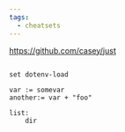 ```yaml
---
tags:
  - cheatsets
---
```

https://github.com/casey/just

```

set dotenv-load

var := somevar
another:= var + "foo"

list:
	dir
```
